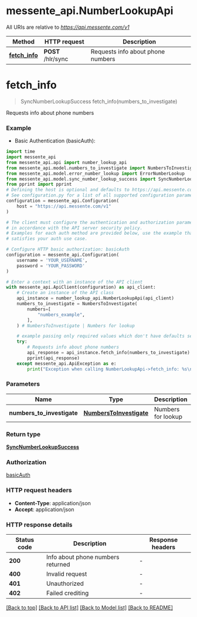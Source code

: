 # messente_api.NumberLookupApi

All URIs are relative to *https://api.messente.com/v1*

Method | HTTP request | Description
------------- | ------------- | -------------
[**fetch_info**](NumberLookupApi.md#fetch_info) | **POST** /hlr/sync | Requests info about phone numbers


# **fetch_info**
> SyncNumberLookupSuccess fetch_info(numbers_to_investigate)

Requests info about phone numbers

### Example

* Basic Authentication (basicAuth):
```python
import time
import messente_api
from messente_api.api import number_lookup_api
from messente_api.model.numbers_to_investigate import NumbersToInvestigate
from messente_api.model.error_number_lookup import ErrorNumberLookup
from messente_api.model.sync_number_lookup_success import SyncNumberLookupSuccess
from pprint import pprint
# Defining the host is optional and defaults to https://api.messente.com/v1
# See configuration.py for a list of all supported configuration parameters.
configuration = messente_api.Configuration(
    host = "https://api.messente.com/v1"
)

# The client must configure the authentication and authorization parameters
# in accordance with the API server security policy.
# Examples for each auth method are provided below, use the example that
# satisfies your auth use case.

# Configure HTTP basic authorization: basicAuth
configuration = messente_api.Configuration(
    username = 'YOUR_USERNAME',
    password = 'YOUR_PASSWORD'
)

# Enter a context with an instance of the API client
with messente_api.ApiClient(configuration) as api_client:
    # Create an instance of the API class
    api_instance = number_lookup_api.NumberLookupApi(api_client)
    numbers_to_investigate = NumbersToInvestigate(
        numbers=[
            "numbers_example",
        ],
    ) # NumbersToInvestigate | Numbers for lookup

    # example passing only required values which don't have defaults set
    try:
        # Requests info about phone numbers
        api_response = api_instance.fetch_info(numbers_to_investigate)
        pprint(api_response)
    except messente_api.ApiException as e:
        print("Exception when calling NumberLookupApi->fetch_info: %s\n" % e)
```

### Parameters

Name | Type | Description  | Notes
------------- | ------------- | ------------- | -------------
 **numbers_to_investigate** | [**NumbersToInvestigate**](NumbersToInvestigate.md)| Numbers for lookup |

### Return type

[**SyncNumberLookupSuccess**](SyncNumberLookupSuccess.md)

### Authorization

[basicAuth](../README.md#basicAuth)

### HTTP request headers

 - **Content-Type**: application/json
 - **Accept**: application/json

### HTTP response details
| Status code | Description | Response headers |
|-------------|-------------|------------------|
**200** | Info about phone numbers returned |  -  |
**400** | Invalid request |  -  |
**401** | Unauthorized |  -  |
**402** | Failed crediting |  -  |

[[Back to top]](#) [[Back to API list]](../README.md#documentation-for-api-endpoints) [[Back to Model list]](../README.md#documentation-for-models) [[Back to README]](../README.md)


